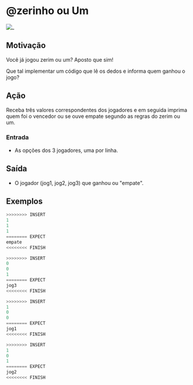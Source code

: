 # @zerinho ou Um

![_](https://raw.githubusercontent.com/qxcodefup/arcade/master/base/zerinho/cover.jpg)

## Motivação

Você já jogou zerim ou um? Aposto que sim!

Que tal implementar um código que lê os dedos e informa quem ganhou o jogo?

## Ação

Receba três valores correspondentes dos jogadores e em seguida imprima quem foi o vencedor ou se ouve empate segundo as regras do zerim ou um.

### Entrada

* As opções dos 3 jogadores, uma por linha.

## Saída

* O jogador (jog1, jog2, jog3) que ganhou ou "empate".

## Exemplos

``` py
>>>>>>>> INSERT
1
1
1
======== EXPECT
empate
<<<<<<<< FINISH
```

```py
>>>>>>>> INSERT
0
0
1
======== EXPECT
jog3
<<<<<<<< FINISH
```

```py
>>>>>>>> INSERT
1
0
0
======== EXPECT
jog1
<<<<<<<< FINISH
```

```py
>>>>>>>> INSERT
1
0
1
======== EXPECT
jog2
<<<<<<<< FINISH
```
